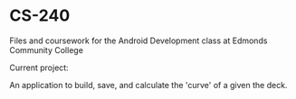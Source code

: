 # CS-240

Files and coursework for the Android Development class at Edmonds Community College

Current project:

An application to build, save, and calculate the 'curve' of a given the deck.
